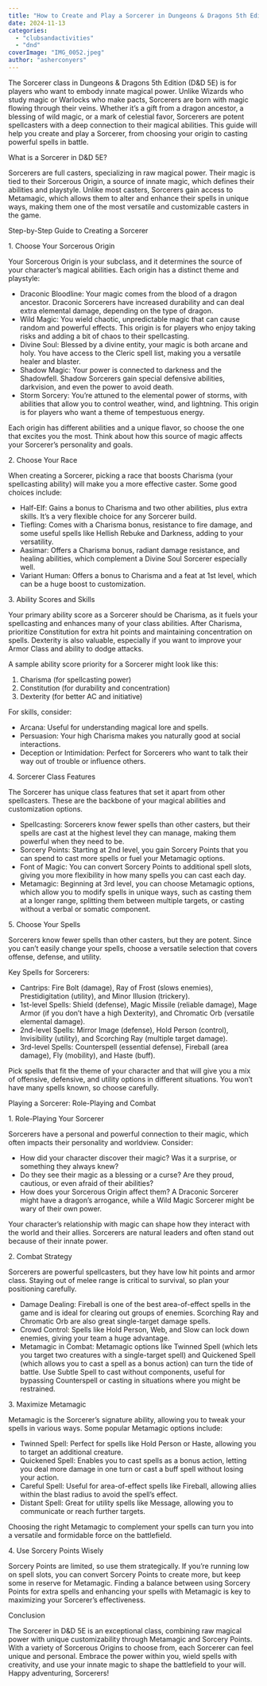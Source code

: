 ```yaml
---
title: "How to Create and Play a Sorcerer in Dungeons & Dragons 5th Edition"
date: 2024-11-13
categories: 
  - "clubsandactivities"
  - "dnd"
coverImage: "IMG_0052.jpeg"
author: "asherconyers"
---
```


The Sorcerer class in Dungeons & Dragons 5th Edition (D&D 5E) is for players who want to embody innate magical power. Unlike Wizards who study magic or Warlocks who make pacts, Sorcerers are born with magic flowing through their veins. Whether it’s a gift from a dragon ancestor, a blessing of wild magic, or a mark of celestial favor, Sorcerers are potent spellcasters with a deep connection to their magical abilities. This guide will help you create and play a Sorcerer, from choosing your origin to casting powerful spells in battle.

What is a Sorcerer in D&D 5E?

Sorcerers are full casters, specializing in raw magical power. Their magic is tied to their Sorcerous Origin, a source of innate magic, which defines their abilities and playstyle. Unlike most casters, Sorcerers gain access to Metamagic, which allows them to alter and enhance their spells in unique ways, making them one of the most versatile and customizable casters in the game.

Step-by-Step Guide to Creating a Sorcerer

1\. Choose Your Sorcerous Origin

Your Sorcerous Origin is your subclass, and it determines the source of your character’s magical abilities. Each origin has a distinct theme and playstyle:

- Draconic Bloodline: Your magic comes from the blood of a dragon ancestor. Draconic Sorcerers have increased durability and can deal extra elemental damage, depending on the type of dragon.
- Wild Magic: You wield chaotic, unpredictable magic that can cause random and powerful effects. This origin is for players who enjoy taking risks and adding a bit of chaos to their spellcasting.
- Divine Soul: Blessed by a divine entity, your magic is both arcane and holy. You have access to the Cleric spell list, making you a versatile healer and blaster.
- Shadow Magic: Your power is connected to darkness and the Shadowfell. Shadow Sorcerers gain special defensive abilities, darkvision, and even the power to avoid death.
- Storm Sorcery: You’re attuned to the elemental power of storms, with abilities that allow you to control weather, wind, and lightning. This origin is for players who want a theme of tempestuous energy.

Each origin has different abilities and a unique flavor, so choose the one that excites you the most. Think about how this source of magic affects your Sorcerer’s personality and goals.

2\. Choose Your Race

When creating a Sorcerer, picking a race that boosts Charisma (your spellcasting ability) will make you a more effective caster. Some good choices include:

- Half-Elf: Gains a bonus to Charisma and two other abilities, plus extra skills. It’s a very flexible choice for any Sorcerer build.
- Tiefling: Comes with a Charisma bonus, resistance to fire damage, and some useful spells like Hellish Rebuke and Darkness, adding to your versatility.
- Aasimar: Offers a Charisma bonus, radiant damage resistance, and healing abilities, which complement a Divine Soul Sorcerer especially well.
- Variant Human: Offers a bonus to Charisma and a feat at 1st level, which can be a huge boost to customization.

3\. Ability Scores and Skills

Your primary ability score as a Sorcerer should be Charisma, as it fuels your spellcasting and enhances many of your class abilities. After Charisma, prioritize Constitution for extra hit points and maintaining concentration on spells. Dexterity is also valuable, especially if you want to improve your Armor Class and ability to dodge attacks.

A sample ability score priority for a Sorcerer might look like this:

1. Charisma (for spellcasting power)
2. Constitution (for durability and concentration)
3. Dexterity (for better AC and initiative)

For skills, consider:

- Arcana: Useful for understanding magical lore and spells.
- Persuasion: Your high Charisma makes you naturally good at social interactions.
- Deception or Intimidation: Perfect for Sorcerers who want to talk their way out of trouble or influence others.

4\. Sorcerer Class Features

The Sorcerer has unique class features that set it apart from other spellcasters. These are the backbone of your magical abilities and customization options.

- Spellcasting: Sorcerers know fewer spells than other casters, but their spells are cast at the highest level they can manage, making them powerful when they need to be.
- Sorcery Points: Starting at 2nd level, you gain Sorcery Points that you can spend to cast more spells or fuel your Metamagic options.
- Font of Magic: You can convert Sorcery Points to additional spell slots, giving you more flexibility in how many spells you can cast each day.
- Metamagic: Beginning at 3rd level, you can choose Metamagic options, which allow you to modify spells in unique ways, such as casting them at a longer range, splitting them between multiple targets, or casting without a verbal or somatic component.

5\. Choose Your Spells

Sorcerers know fewer spells than other casters, but they are potent. Since you can’t easily change your spells, choose a versatile selection that covers offense, defense, and utility.

Key Spells for Sorcerers:

- Cantrips: Fire Bolt (damage), Ray of Frost (slows enemies), Prestidigitation (utility), and Minor Illusion (trickery).
- 1st-level Spells: Shield (defense), Magic Missile (reliable damage), Mage Armor (if you don’t have a high Dexterity), and Chromatic Orb (versatile elemental damage).
- 2nd-level Spells: Mirror Image (defense), Hold Person (control), Invisibility (utility), and Scorching Ray (multiple target damage).
- 3rd-level Spells: Counterspell (essential defense), Fireball (area damage), Fly (mobility), and Haste (buff).

Pick spells that fit the theme of your character and that will give you a mix of offensive, defensive, and utility options in different situations. You won’t have many spells known, so choose carefully.

Playing a Sorcerer: Role-Playing and Combat

1\. Role-Playing Your Sorcerer

Sorcerers have a personal and powerful connection to their magic, which often impacts their personality and worldview. Consider:

- How did your character discover their magic? Was it a surprise, or something they always knew?
- Do they see their magic as a blessing or a curse? Are they proud, cautious, or even afraid of their abilities?
- How does your Sorcerous Origin affect them? A Draconic Sorcerer might have a dragon’s arrogance, while a Wild Magic Sorcerer might be wary of their own power.

Your character’s relationship with magic can shape how they interact with the world and their allies. Sorcerers are natural leaders and often stand out because of their innate power.

2\. Combat Strategy

Sorcerers are powerful spellcasters, but they have low hit points and armor class. Staying out of melee range is critical to survival, so plan your positioning carefully.

- Damage Dealing: Fireball is one of the best area-of-effect spells in the game and is ideal for clearing out groups of enemies. Scorching Ray and Chromatic Orb are also great single-target damage spells.
- Crowd Control: Spells like Hold Person, Web, and Slow can lock down enemies, giving your team a huge advantage.
- Metamagic in Combat: Metamagic options like Twinned Spell (which lets you target two creatures with a single-target spell) and Quickened Spell (which allows you to cast a spell as a bonus action) can turn the tide of battle. Use Subtle Spell to cast without components, useful for bypassing Counterspell or casting in situations where you might be restrained.

3\. Maximize Metamagic

Metamagic is the Sorcerer’s signature ability, allowing you to tweak your spells in various ways. Some popular Metamagic options include:

- Twinned Spell: Perfect for spells like Hold Person or Haste, allowing you to target an additional creature.
- Quickened Spell: Enables you to cast spells as a bonus action, letting you deal more damage in one turn or cast a buff spell without losing your action.
- Careful Spell: Useful for area-of-effect spells like Fireball, allowing allies within the blast radius to avoid the spell’s effect.
- Distant Spell: Great for utility spells like Message, allowing you to communicate or reach further targets.

Choosing the right Metamagic to complement your spells can turn you into a versatile and formidable force on the battlefield.

4\. Use Sorcery Points Wisely

Sorcery Points are limited, so use them strategically. If you’re running low on spell slots, you can convert Sorcery Points to create more, but keep some in reserve for Metamagic. Finding a balance between using Sorcery Points for extra spells and enhancing your spells with Metamagic is key to maximizing your Sorcerer’s effectiveness.

Conclusion

The Sorcerer in D&D 5E is an exceptional class, combining raw magical power with unique customizability through Metamagic and Sorcery Points. With a variety of Sorcerous Origins to choose from, each Sorcerer can feel unique and personal. Embrace the power within you, wield spells with creativity, and use your innate magic to shape the battlefield to your will. Happy adventuring, Sorcerers!
